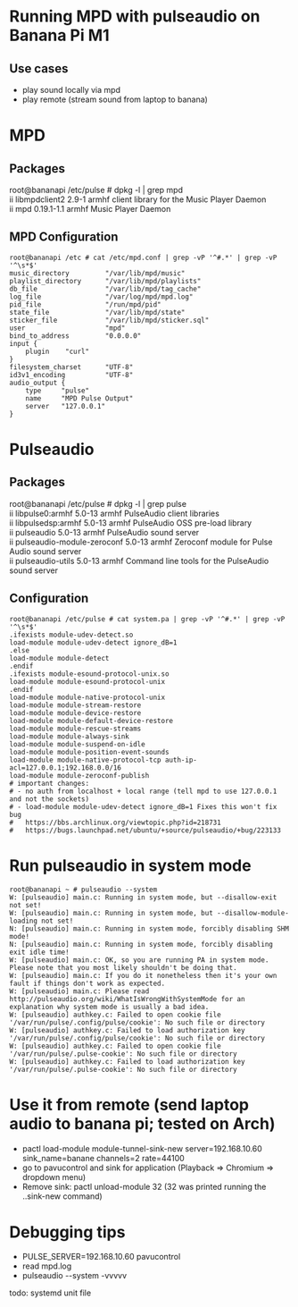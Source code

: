 # Running MPD with pulseaudio on Banana Pi M1
## Use cases
- play sound locally via mpd
- play remote (stream sound from laptop to banana)


# MPD 
## Packages
root@bananapi /etc/pulse # dpkg -l | grep mpd  
ii  libmpdclient2                      2.9-1                             armhf        client library for the Music Player Daemon   
ii  mpd                                0.19.1-1.1                        armhf        Music Player Daemon  

## MPD Configuration 
```
root@bananapi /etc # cat /etc/mpd.conf | grep -vP '^#.*' | grep -vP '^\s*$'
music_directory         "/var/lib/mpd/music"
playlist_directory      "/var/lib/mpd/playlists"
db_file                 "/var/lib/mpd/tag_cache"
log_file                "/var/log/mpd/mpd.log"
pid_file                "/run/mpd/pid"
state_file              "/var/lib/mpd/state"
sticker_file            "/var/lib/mpd/sticker.sql"
user                    "mpd"
bind_to_address         "0.0.0.0"
input {
    plugin    "curl"
}
filesystem_charset      "UTF-8"
id3v1_encoding          "UTF-8"
audio_output {
    type     "pulse"
    name     "MPD Pulse Output"
    server   "127.0.0.1"
}
```

# Pulseaudio
## Packages 
root@bananapi /etc/pulse # dpkg -l | grep pulse  
ii  libpulse0:armhf                    5.0-13                            armhf        PulseAudio client libraries  
ii  libpulsedsp:armhf                  5.0-13                            armhf        PulseAudio OSS pre-load library  
ii  pulseaudio                         5.0-13                            armhf        PulseAudio sound server  
ii  pulseaudio-module-zeroconf         5.0-13                            armhf        Zeroconf module for Pulse Audio sound server  
ii  pulseaudio-utils                   5.0-13                            armhf        Command line tools for the PulseAudio sound server  

## Configuration
```
root@bananapi /etc/pulse # cat system.pa | grep -vP '^#.*' | grep -vP '^\s*$' 
.ifexists module-udev-detect.so
load-module module-udev-detect ignore_dB=1
.else
load-module module-detect 
.endif
.ifexists module-esound-protocol-unix.so
load-module module-esound-protocol-unix
.endif
load-module module-native-protocol-unix
load-module module-stream-restore
load-module module-device-restore
load-module module-default-device-restore
load-module module-rescue-streams
load-module module-always-sink
load-module module-suspend-on-idle
load-module module-position-event-sounds
load-module module-native-protocol-tcp auth-ip-acl=127.0.0.1;192.168.0.0/16
load-module module-zeroconf-publish
# important changes:
# - no auth from localhost + local range (tell mpd to use 127.0.0.1 and not the sockets)
# - load-module module-udev-detect ignore_dB=1 Fixes this won't fix bug
# 	https://bbs.archlinux.org/viewtopic.php?id=218731	
# 	https://bugs.launchpad.net/ubuntu/+source/pulseaudio/+bug/223133
```

# Run pulseaudio in system mode
```
root@bananapi ~ # pulseaudio --system
W: [pulseaudio] main.c: Running in system mode, but --disallow-exit not set!
W: [pulseaudio] main.c: Running in system mode, but --disallow-module-loading not set!
N: [pulseaudio] main.c: Running in system mode, forcibly disabling SHM mode!
N: [pulseaudio] main.c: Running in system mode, forcibly disabling exit idle time!
W: [pulseaudio] main.c: OK, so you are running PA in system mode. Please note that you most likely shouldn't be doing that.
W: [pulseaudio] main.c: If you do it nonetheless then it's your own fault if things don't work as expected.
W: [pulseaudio] main.c: Please read http://pulseaudio.org/wiki/WhatIsWrongWithSystemMode for an explanation why system mode is usually a bad idea.
W: [pulseaudio] authkey.c: Failed to open cookie file '/var/run/pulse/.config/pulse/cookie': No such file or directory
W: [pulseaudio] authkey.c: Failed to load authorization key '/var/run/pulse/.config/pulse/cookie': No such file or directory
W: [pulseaudio] authkey.c: Failed to open cookie file '/var/run/pulse/.pulse-cookie': No such file or directory
W: [pulseaudio] authkey.c: Failed to load authorization key '/var/run/pulse/.pulse-cookie': No such file or directory
```

# Use it from remote (send laptop audio to banana pi; tested on Arch)
- pactl load-module module-tunnel-sink-new server=192.168.10.60 sink_name=banane channels=2 rate=44100
- go to pavucontrol and sink for application (Playback => Chromium => dropdown menu)
- Remove sink: pactl unload-module 32 (32 was printed running the ..sink-new command)

# Debugging tips
- PULSE_SERVER=192.168.10.60 pavucontrol
- read mpd.log
- pulseaudio --system -vvvvv

todo: systemd unit file   
